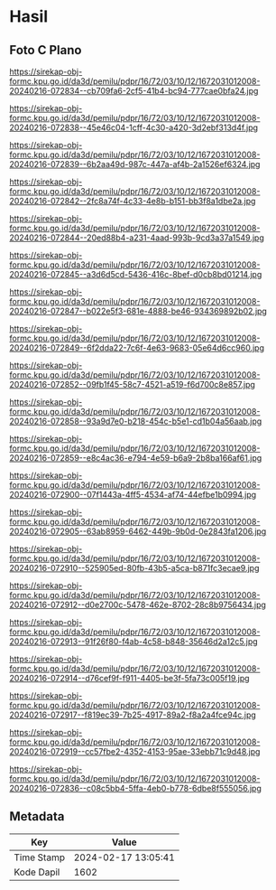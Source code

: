 # Hasil

## Foto C Plano

https://sirekap-obj-formc.kpu.go.id/da3d/pemilu/pdpr/16/72/03/10/12/1672031012008-20240216-072834--cb709fa6-2cf5-41b4-bc94-777cae0bfa24.jpg

https://sirekap-obj-formc.kpu.go.id/da3d/pemilu/pdpr/16/72/03/10/12/1672031012008-20240216-072838--45e46c04-1cff-4c30-a420-3d2ebf313d4f.jpg

https://sirekap-obj-formc.kpu.go.id/da3d/pemilu/pdpr/16/72/03/10/12/1672031012008-20240216-072839--6b2aa49d-987c-447a-af4b-2a1526ef6324.jpg

https://sirekap-obj-formc.kpu.go.id/da3d/pemilu/pdpr/16/72/03/10/12/1672031012008-20240216-072842--2fc8a74f-4c33-4e8b-b151-bb3f8a1dbe2a.jpg

https://sirekap-obj-formc.kpu.go.id/da3d/pemilu/pdpr/16/72/03/10/12/1672031012008-20240216-072844--20ed88b4-a231-4aad-993b-9cd3a37a1549.jpg

https://sirekap-obj-formc.kpu.go.id/da3d/pemilu/pdpr/16/72/03/10/12/1672031012008-20240216-072845--a3d6d5cd-5436-416c-8bef-d0cb8bd01214.jpg

https://sirekap-obj-formc.kpu.go.id/da3d/pemilu/pdpr/16/72/03/10/12/1672031012008-20240216-072847--b022e5f3-681e-4888-be46-934369892b02.jpg

https://sirekap-obj-formc.kpu.go.id/da3d/pemilu/pdpr/16/72/03/10/12/1672031012008-20240216-072849--6f2dda22-7c6f-4e63-9683-05e64d6cc960.jpg

https://sirekap-obj-formc.kpu.go.id/da3d/pemilu/pdpr/16/72/03/10/12/1672031012008-20240216-072852--09fb1f45-58c7-4521-a519-f6d700c8e857.jpg

https://sirekap-obj-formc.kpu.go.id/da3d/pemilu/pdpr/16/72/03/10/12/1672031012008-20240216-072858--93a9d7e0-b218-454c-b5e1-cd1b04a56aab.jpg

https://sirekap-obj-formc.kpu.go.id/da3d/pemilu/pdpr/16/72/03/10/12/1672031012008-20240216-072859--e8c4ac36-e794-4e59-b6a9-2b8ba166af61.jpg

https://sirekap-obj-formc.kpu.go.id/da3d/pemilu/pdpr/16/72/03/10/12/1672031012008-20240216-072900--07f1443a-4ff5-4534-af74-44efbe1b0994.jpg

https://sirekap-obj-formc.kpu.go.id/da3d/pemilu/pdpr/16/72/03/10/12/1672031012008-20240216-072905--63ab8959-6462-449b-9b0d-0e2843fa1206.jpg

https://sirekap-obj-formc.kpu.go.id/da3d/pemilu/pdpr/16/72/03/10/12/1672031012008-20240216-072910--525905ed-80fb-43b5-a5ca-b871fc3ecae9.jpg

https://sirekap-obj-formc.kpu.go.id/da3d/pemilu/pdpr/16/72/03/10/12/1672031012008-20240216-072912--d0e2700c-5478-462e-8702-28c8b9756434.jpg

https://sirekap-obj-formc.kpu.go.id/da3d/pemilu/pdpr/16/72/03/10/12/1672031012008-20240216-072913--91f26f80-f4ab-4c58-b848-35646d2a12c5.jpg

https://sirekap-obj-formc.kpu.go.id/da3d/pemilu/pdpr/16/72/03/10/12/1672031012008-20240216-072914--d76cef9f-f911-4405-be3f-5fa73c005f19.jpg

https://sirekap-obj-formc.kpu.go.id/da3d/pemilu/pdpr/16/72/03/10/12/1672031012008-20240216-072917--f819ec39-7b25-4917-89a2-f8a2a4fce94c.jpg

https://sirekap-obj-formc.kpu.go.id/da3d/pemilu/pdpr/16/72/03/10/12/1672031012008-20240216-072919--cc57fbe2-4352-4153-95ae-33ebb71c9d48.jpg

https://sirekap-obj-formc.kpu.go.id/da3d/pemilu/pdpr/16/72/03/10/12/1672031012008-20240216-072836--c08c5bb4-5ffa-4eb0-b778-6dbe8f555056.jpg


## Metadata

| Key        | Value               |
| ---------- | ------------------- |
| Time Stamp | 2024-02-17 13:05:41 |
| Kode Dapil | 1602                |



